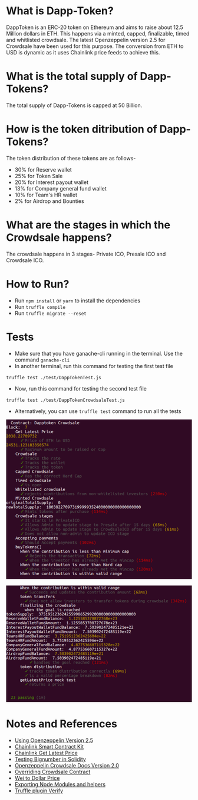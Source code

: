# What is Dapp-Token?
  DappToken is an ERC-20 token on Ethereum and aims to raise about 12.5 Million dollars in ETH. This happens via a minted, capped, finalizable, timed and whitlisted crowdsale. The latest Openzeppelin version 2.5 for Crowdsale have been used for this purpose. The conversion from ETH to USD is dynamic as it uses Chainlink price feeds to achieve this.

# What is the total supply of Dapp-Tokens?
  The total supply of Dapp-Tokens is capped at 50 Billion.

# How is the token ditribution of Dapp-Tokens?
  The token distribution of these tokens are as follows-
  - 30% for Reserve wallet
  - 25% for Token Sale
  - 20% for Interest payout wallet
  - 13% for Company general fund wallet
  - 10% for Team's HR wallet
  - 2% for Airdrop and Bounties

# What are the stages in which the Crowdsale happens?
  The crowdsale happens in 3 stages- Private ICO, Presale ICO and Crowdsale ICO. 

# How to Run?
- Run `npm install` or `yarn` to install the dependencies
- Run `truffle compile`
- Run `truffle migrate --reset`

# Tests
- Make sure that you have ganache-cli running in the terminal. Use the command `ganache-cli` 
- In another terminal, run this command for testing the first test file 
```
truffle test ./test/DappTokenTest.js
```
- Now, run this command for testing the second test file 
```
truffle test ./test/DappTokenCrowdsaleTest.js
```
- Alternatively, you can use `truffle test` command to run all the tests

![](/images/photofirst.PNG)


![](/images/photo2.PNG)

# Notes and References

- [Using Openzeppelin Version 2.5](https://github.com/OpenZeppelin/openzeppelin-contracts/tree/release-v2.5.0/contracts/token/ERC20 )
- [Chainlink Smart Contract Kit](https://github.com/smartcontractkit/truffle-starter-kit)
- [Chainlink Get Latest Price](https://docs.chain.link/docs/get-the-latest-price/)
- [Testing Bignumber in Solidity](https://ethereum.stackexchange.com/questions/67087/how-to-use-bignumbers-in-truffle-tests)
- [Openzeppelin Crowdsale Docs Version 2.0 ](https://docs.openzeppelin.com/contracts/2.x/api/crowdsale#Crowdsale-constructor-uint256-address-payable-contract-IERC20-)
- [Overriding Crowdsale Contract](https://forum.openzeppelin.com/t/crowdsale-contract-typeerror-overriding-function-changes-state-mutability-from-view-to-nonpayable/6309)
- [Wei to Dollar Price](https://www.cryps.info/en/Wei_to_USD/1/)
- [Exporting Node Modules and helpers](https://www.freecodecamp.org/news/node-module-exports-explained-with-javascript-export-function-examples/)
- [Truffle plugin Verify](https://www.npmjs.com/package/truffle-plugin-verify-ftm)
